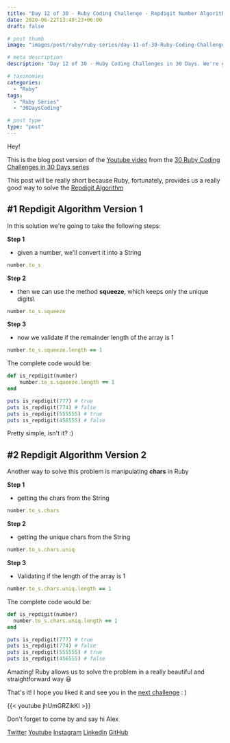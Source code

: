 ```yaml
---
title: "Day 12 of 30 - Ruby Coding Challenge - Repdigit Number Algorithm in a more Ruby Way"
date: 2020-06-22T13:49:23+06:00
draft: false

# post thumb
image: "images/post/ruby/ruby-series/day-11-of-30-Ruby-Coding-Challenge-repdigit-number-algorithm.png"

# meta description
description: "Day 12 of 30 - Ruby Coding Challenges in 30 Days. We're going solve the the Repdigit Algorithm in a more Ruby way, which validates if a digit is repeated in the whole number"

# taxonomies
categories: 
  - "Ruby"
tags:
  - "Ruby Series"
  - "30DaysCoding"

# post type
type: "post"
---
```


Hey!

This is the blog post version of the [Youtube video](https://youtu.be/jhUmGRZikKI) from the [30 Ruby Coding Challenges in 30 Days series](https://courses.alexgama.io/course?courseid=ruby-coding-challenges-course)

This post will be really short because Ruby, fortunately, provides us a really good way to solve the [Repdigit Algorithm](https://youtu.be/gv3Qddjp5IY)

## #1 Repdigit Algorithm Version 1

In this solution we're going to take the following steps:

**Step 1**

- given a number, we'll convert it into a String

```ruby
number.to_s
```

**Step 2**

- then we can use the method **squeeze**, which keeps only the unique digits\

```ruby
number.to_s.squeeze
```

**Step 3**

- now we validate if the remainder length of the array is 1

```ruby
number.to_s.squeeze.length == 1
```

The complete code would be:

```ruby
def is_repdigit(number)
	number.to_s.squeeze.length == 1
end

puts is_repdigit(777) # true
puts is_repdigit(774) # false
puts is_repdigit(555555) # true
puts is_repdigit(456555) # false
```

Pretty simple, isn't it? :)

## #2 Repdigit Algorithm Version 2

Another way to solve this problem is manipulating **chars** in Ruby

**Step 1**

- getting the chars from the String

```ruby
number.to_s.chars
```

**Step 2**

- getting the unique chars from the String

```ruby
number.to_s.chars.uniq
```

**Step 3**

- Validating if the length of the array is 1

```ruby
number.to_s.chars.uniq.length == 1
```

The complete code would be:

```ruby
def is_repdigit(number)
  number.to_s.chars.uniq.length == 1
end

puts is_repdigit(777) # true
puts is_repdigit(774) # false
puts is_repdigit(555555) # true
puts is_repdigit(456555) # false
```

Amazing! Ruby allows us to solve the problem in a really beautiful and straightforward way 😃

That's it! I hope you liked it and see you in the [next challenge](https://courses.alexgama.io/course?courseid=ruby-coding-challenges-course) : )

{{< youtube jhUmGRZikKI >}}

Don't forget to come by and say hi Alex

[Twitter](https://twitter.com/_alex_gama/)
[Youtube](https://www.youtube.com/channel/UCn09BXJXOCPLARsqNvxEFuw?view_as=subscriber/)
[Instagram](https://www.instagram.com/_alex_gama)
[Linkedin](https://www.linkedin.com/in/alexandregama/)
[GitHub](https://github.com/alexandregama)